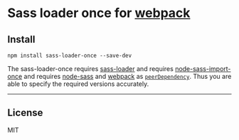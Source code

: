
# Sass loader once for [webpack](http://webpack.github.io/)

## Install

`npm install sass-loader-once --save-dev`

The sass-loader-once requires [sass-loader](https://github.com/jtangelder/sass-loader) and requires [node-sass-import-once](https://github.com/at-import/node-sass-import-once) and requires [node-sass](https://github.com/sass/node-sass) and [webpack](https://github.com/webpack/webpack)
as [`peerDependency`](https://docs.npmjs.com/files/package.json#peerdependencies). Thus you are able to specify the required versions accurately.

---

## License

MIT 
